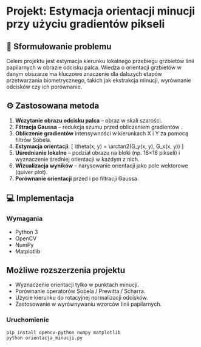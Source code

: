 
# Projekt: Estymacja orientacji minucji przy użyciu gradientów pikseli

## 📌 Sformułowanie problemu

Celem projektu jest estymacja kierunku lokalnego przebiegu grzbietów linii papilarnych w obrazie odcisku palca. Wiedza o orientacji grzbietów w danym obszarze ma kluczowe znaczenie dla dalszych etapów przetwarzania biometrycznego, takich jak ekstrakcja minucji, wyrównanie odcisków czy ich porównanie.

## ⚙️ Zastosowana metoda

1. **Wczytanie obrazu odcisku palca** – obraz w skali szarości.
2. **Filtracja Gaussa** – redukcja szumu przed obliczeniem gradientów .
3. **Obliczenie gradientów** intensywności w kierunkach X i Y za pomocą filtrów Sobela.
4. **Estymacja orientacji**:
   \[
   \theta(x, y) = \arctan2(G_y(x, y), G_x(x, y))
   \]
5. **Uśrednianie lokalne** – podział obrazu na bloki (np. 16×16 pikseli) i wyznaczenie średniej orientacji w każdym z nich.
6. **Wizualizacja wyników** – narysowanie orientacji jako pole wektorowe (quiver plot).
7. **Porównanie orientacji** przed i po filtracji Gaussa.

## 💻 Implementacja

### Wymagania
- Python 3
- OpenCV
- NumPy
- Matplotlib

## Możliwe rozszerzenia projektu
- Wyznaczenie orientacji tylko w punktach minucji.
- Porównanie operatorów Sobela / Prewitta / Scharra.
- Użycie kierunku do rotacyjnej normalizacji odcisków.
- Zastosowanie w wyrównywaniu wzorców linii papilarnych.


### Uruchomienie

```bash
pip install opencv-python numpy matplotlib
python orientacja_minucji.py
